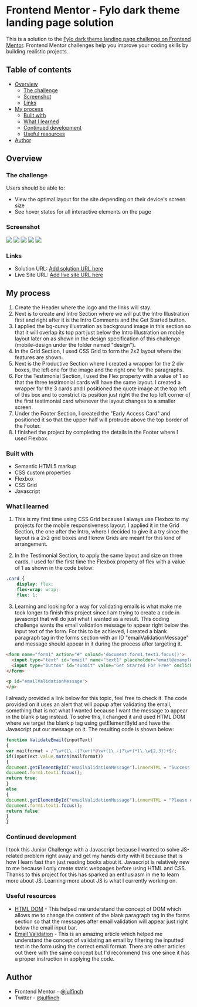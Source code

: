 # Frontend Mentor - Fylo dark theme landing page solution

This is a solution to the [Fylo dark theme landing page challenge on Frontend Mentor](https://www.frontendmentor.io/challenges/fylo-dark-theme-landing-page-5ca5f2d21e82137ec91a50fd). Frontend Mentor challenges help you improve your coding skills by building realistic projects. 

## Table of contents

- [Overview](#overview)
  - [The challenge](#the-challenge)
  - [Screenshot](#screenshot)
  - [Links](#links)
- [My process](#my-process)
  - [Built with](#built-with)
  - [What I learned](#what-i-learned)
  - [Continued development](#continued-development)
  - [Useful resources](#useful-resources)
- [Author](#author)


## Overview

### The challenge

Users should be able to:

- View the optimal layout for the site depending on their device's screen size
- See hover states for all interactive elements on the page

### Screenshot

![](./screenshot.jpg)
![](./screenshot_1.jpg)
![](./screenshot_2.jpg)
![](./screenshot_3.jpg)
![](./screenshot_4.jpg)

### Links

- Solution URL: [Add solution URL here](https://your-solution-url.com)
- Live Site URL: [Add live site URL here](https://your-live-site-url.com)

## My process

1. Create the Header where the logo and the links will stay.
2. Next is to create and Intro Section where we will put the Intro Illustration first and right after it is the Intro Comments and the Get Started button.
3. I applied the bg-curvy illustration as background image in this section so that it will overlap its top part just below the Intro Illustration on mobile layout later on as shown in the design specification of this challenge (mobile-design under the folder named "design").
4. In the Grid Section, I used CSS Grid to form the 2x2 layout where the features are shown.
5. Next is the Productive Section where I created a wrapper for the 2 div boxes, the left one for the image and the right one for the paragraphs.
6. For the Testimonial Section, I used the Flex property with a value of 1 so that the three testimonial cards will have the same layout. I created a wrapper for the 3 cards and I positioned the quote image at the top left of this box and to constrict its position just right the the top left corner of the first testimonial card whenever the layout changes to a smaller screen.
7. Under the Footer Section, I created the "Early Access Card" and positioned it so that the upper half will protrude above the top border of the Footer.
8. I finished the project by completing the details in the Footer where I used Flexbox.

### Built with

- Semantic HTML5 markup
- CSS custom properties
- Flexbox
- CSS Grid
- Javascript

### What I learned

1. This is my first time using CSS Grid because I always use Flexbox to my projects for the mobile responsiveness layout. I applied it in the Grid Section, the one after the Intro, where I decided to give it a try since the layout is a 2x2 grid boxes and I know Grids are meant for this kind of arrangement.

2. In the Testimonial Section, to apply the same layout and size on three cards, I used for the first time the Flexbox property of flex with a value of 1 as shown in the code below:
```css
.card {
    display: flex;
    flex-wrap: wrap;
    flex: 1;
```
3. Learning and looking for a way for validating emails is what make me took longer to finish this project since I am trying to create a code in javascript that will do just what I wanted as a result. This coding challenge wants the email validation message to appear right below the input text of the form. For this to be achieved, I created a blank paragraph tag in the forms section with an ID "emailValidationMessage" and message should appear in it during the process after targeting it. 

```html
<form name="form1" action="#" onload='document.form1.text1.focus()'>
  <input type="text" id="email" name="text1" placeholder="email@example.com" required>
  <input type="button" id="submit" value="Get Started For Free" onclick="ValidateEmail(document.form1.text1)">
</form>

<p id="emailValidationMessage">
</p>
```
I already provided a link below for this topic, feel free to check it. The code provided on it uses an alert that will popup after validating the email, something that is not what I wanted because I want the message to appear in the blank p tag instead. To solve this, I changed it and used HTML DOM where we target the blank p tag using getElementById and have the Javascript put our message on it. The resulting code is shown below: 

```js
function ValidateEmail(inputText)
{
var mailformat = /^\w+([\.-]?\w+)*@\w+([\.-]?\w+)*(\.\w{2,3})+$/;
if(inputText.value.match(mailformat))
{
document.getElementById("emailValidationMessage").innerHTML = "Success!";
document.form1.text1.focus();
return true;
}
else
{
document.getElementById("emailValidationMessage").innerHTML = "Please enter a valid email address";
document.form1.text1.focus();
return false;
}
} 
```

### Continued development

I took this Junior Challenge with a Javascript because I wanted to solve JS-related problem right away and get my hands dirty with it because that is how I learn fast than just reading books about it. Javascript is relatively new to me because I only create static webpages before using HTML and CSS. Thanks to this project for this has sparked an enthusiasm in me to learn more about JS. Learning more about JS is what I currently working on.

### Useful resources

- [HTML DOM](https://www.w3schools.com/js/js_htmldom_html.asp) - This helped me understand the concept of DOM which allows me to change the content of the blank paragraph tag in the forms section so that the messages after email validation will appear just right below the email input bar.
- [Email Validation](https://www.w3resource.com/javascript/form/email-validation.php) - This is an amazing article which helped me understand the concept of validating an email by filtering the inputted text in the form using the correct email format. There are other articles out there with the same concept but I'd recommend this one since it has a proper instruction in applying the code.

## Author

- Frontend Mentor - [@julfinch](https://www.frontendmentor.io/profile/julfinch)
- Twitter - [@julfinch](https://www.twitter.com/julfinch)
